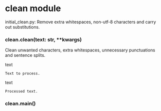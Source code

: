 # clean module

initial_clean.py: Remove extra whitespaces, non-utf-8 characters and carry
out substitutions.


### clean.clean(text: str, \*\*kwargs)
Clean unwanted characters, extra whitespaces, unnecessary punctuations
and sentence splits.

text

    Text to process.

text

    Processed text.


### clean.main()
